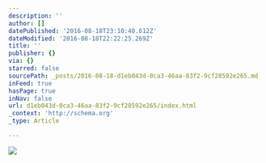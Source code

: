 ```yaml
---
description: ''
author: []
datePublished: '2016-08-18T23:10:40.612Z'
dateModified: '2016-08-18T22:22:25.269Z'
title: ''
publisher: {}
via: {}
starred: false
sourcePath: _posts/2016-08-18-d1eb043d-0ca3-46aa-83f2-9cf28592e265.md
inFeed: true
hasPage: true
inNav: false
url: d1eb043d-0ca3-46aa-83f2-9cf28592e265/index.html
_context: 'http://schema.org'
_type: Article

---
```

![](https://the-grid-user-content.s3-us-west-2.amazonaws.com/c5ca1230-3e3e-45eb-9e07-7b4dd671072f.jpg)